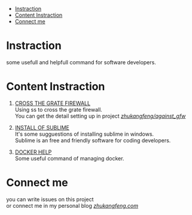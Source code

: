 <!-- TOC -->

- [Instraction](#instraction)
- [Content Instraction](#content-instraction)
- [Connect me](#connect-me)

<!-- /TOC -->

# Instraction
some usefull and helpfull command for software developers.

# Content Instraction
1. [CROSS THE GRATE FIREWALL](https://github.com/zhukangfeng/command-help/blob/master/cross_gfw/cross_gfw.md)  
Using ss to cross the grate firewall.  
You can get the detail setting up in project *[zhukangfeng/against_gfw](https://github.com/zhukangfeng/against_gfw)* 

2. [INSTALL OF SUBLIME](https://github.com/zhukangfeng/command-help/blob/master/programing_tool/sublime_install.md)  
It's some sugguestions of installing sublime in windows.  
Sublime is an free and friendly software for coding developers.

3. [DOCKER HELP](https://github.com/zhukangfeng/command-help/blob/master/docker/docker.md)  
Some useful command of managing docker.

# Connect me
you can write issues on this project  
or connect me in my personal blog *[zhukangfeng.com](https://zhukangfeng.com/)*
